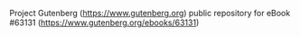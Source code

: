 Project Gutenberg (https://www.gutenberg.org) public repository for eBook #63131 (https://www.gutenberg.org/ebooks/63131)

